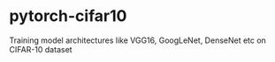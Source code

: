 # pytorch-cifar10
Training model architectures like VGG16, GoogLeNet, DenseNet etc on CIFAR-10 dataset
